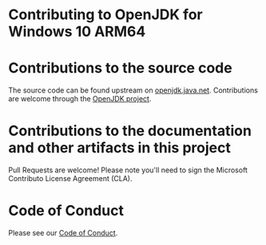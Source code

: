 Contributing to OpenJDK for Windows 10 ARM64
=====

# Contributions to the source code
The source code can be found upstream on [openjdk.java.net](https://openjdk.java.net). 
Contributions are welcome through the [OpenJDK project](https://openjdk.java.net/contribute/).

# Contributions to the documentation and other artifacts in this project
Pull Requests are welcome! Please note you'll need to sign the Microsoft Contributo License Agreement (CLA).

# Code of Conduct
Please see our [Code of Conduct](CODE_OF_CONDUCT.md).
